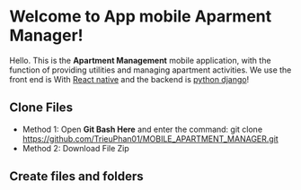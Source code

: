 # Welcome to App mobile Aparment Manager!

Hello. This is the **Apartment Management**  mobile application, with the function of providing utilities and managing apartment activities. We use the front end is With [React native](https://reactnative.dev/)  and the backend is [python django](https://docs.djangoproject.com/en/5.0/)!



## Clone Files
- Method 1: Open **Git Bash Here** and enter the command: git clone https://github.com/TrieuPhan01/MOBILE_APARTMENT_MANAGER.git
- Method 2: Download File Zip



## Create files and folders
